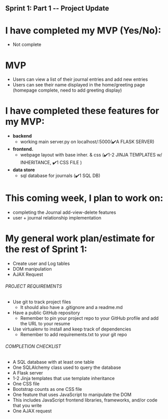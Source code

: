 ## Sprint 1: Part 1 -- Project Update

# I have completed my MVP (Yes/No):
  - Not complete
  
# MVP
- Users can view a list of their journal entries and add new entries
- Users can see their name displayed in the home/greeting page (homepage complete, need to add greeting display)


# I have completed these features for my MVP:
  - **backend**
    - working main server.py on localhost/:5000(✔️A FLASK SERVER)
  - **frontend.**
    - webpage layout with base inher. & css (✔️1-2 JINJA TEMPLATES w/ INHERITANCE, ✔️1 CSS FILE )
  - **data store**
    - sql database for journals (✔️1 SQL DB)

# This coming week, I plan to work on:
  - completing the Journal add-view-delete features 
  - user + journal relationship implementation
  
# My general work plan/estimate for the rest of Sprint 1:
  - Create user and Log tables
  - DOM manipulation
  - AJAX Request



###### PROJECT REQUIREMENTS
- Use git to track project files
  - It should also have a .gitignore and a readme.md
- Have a public GitHub repository
  - Remember to pin your project repo to your GitHub profile and add the URL to your resume
- Use virtualenv to install and keep track of dependencies
  - Remember to add requirements.txt to your git repo

###### COMPLETION CHECKLIST
- A SQL database with at least one table
- One SQLAlchemy class used to query the database
- A Flask server
- 1-2 Jinja templates that use template inheritance
- One CSS file
- Bootstrap counts as one CSS file
- One feature that uses JavaScript to manipulate the DOM
- This includes JavaScript frontend libraries, frameworks, and/or code that you write
- One AJAX request
